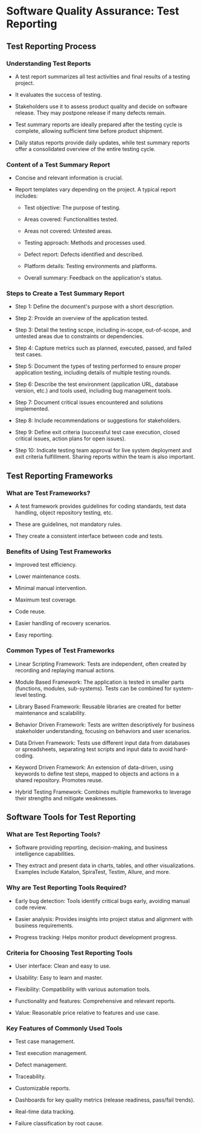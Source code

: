 # Software Quality Assurance: Test Reporting

## Test Reporting Process

### Understanding Test Reports

- A test report summarizes all test activities and final results of a testing project.

- It evaluates the success of testing.

- Stakeholders use it to assess product quality and decide on software release.  They may postpone release if many defects remain.

- Test summary reports are ideally prepared after the testing cycle is complete, allowing sufficient time before product shipment.

- Daily status reports provide daily updates, while test summary reports offer a consolidated overview of the entire testing cycle.

### Content of a Test Summary Report

- Concise and relevant information is crucial.

- Report templates vary depending on the project.  A typical report includes:

	- Test objective: The purpose of testing.

	- Areas covered: Functionalities tested.

	- Areas not covered: Untested areas.

	- Testing approach: Methods and processes used.

	- Defect report: Defects identified and described.

	- Platform details: Testing environments and platforms.

	- Overall summary: Feedback on the application's status.

### Steps to Create a Test Summary Report

- Step 1: Define the document's purpose with a short description.

- Step 2: Provide an overview of the application tested.

- Step 3: Detail the testing scope, including in-scope, out-of-scope, and untested areas due to constraints or dependencies.

- Step 4: Capture metrics such as planned, executed, passed, and failed test cases.

- Step 5: Document the types of testing performed to ensure proper application testing, including details of multiple testing rounds.

- Step 6: Describe the test environment (application URL, database version, etc.) and tools used, including bug management tools.

- Step 7: Document critical issues encountered and solutions implemented.

- Step 8: Include recommendations or suggestions for stakeholders.

- Step 9: Define exit criteria (successful test case execution, closed critical issues, action plans for open issues).

- Step 10: Indicate testing team approval for live system deployment and exit criteria fulfillment.  Sharing reports within the team is also important.

## Test Reporting Frameworks

### What are Test Frameworks?

- A test framework provides guidelines for coding standards, test data handling, object repository testing, etc.

- These are guidelines, not mandatory rules.

- They create a consistent interface between code and tests.

### Benefits of Using Test Frameworks

- Improved test efficiency.

- Lower maintenance costs.

- Minimal manual intervention.

- Maximum test coverage.

- Code reuse.

- Easier handling of recovery scenarios.

- Easy reporting.

### Common Types of Test Frameworks

- Linear Scripting Framework: Tests are independent, often created by recording and replaying manual actions.

- Module Based Framework: The application is tested in smaller parts (functions, modules, sub-systems). Tests can be combined for system-level testing.

- Library Based Framework: Reusable libraries are created for better maintenance and scalability.

- Behavior Driven Framework: Tests are written descriptively for business stakeholder understanding, focusing on behaviors and user scenarios.

- Data Driven Framework: Tests use different input data from databases or spreadsheets, separating test scripts and input data to avoid hard-coding.

- Keyword Driven Framework: An extension of data-driven, using keywords to define test steps, mapped to objects and actions in a shared repository.  Promotes reuse.

- Hybrid Testing Framework: Combines multiple frameworks to leverage their strengths and mitigate weaknesses.

## Software Tools for Test Reporting

### What are Test Reporting Tools?

- Software providing reporting, decision-making, and business intelligence capabilities.

- They extract and present data in charts, tables, and other visualizations.  Examples include Katalon, SpiraTest, Testim, Allure, and more.

### Why are Test Reporting Tools Required?

- Early bug detection: Tools identify critical bugs early, avoiding manual code review.

- Easier analysis:  Provides insights into project status and alignment with business requirements.

- Progress tracking: Helps monitor product development progress.

### Criteria for Choosing Test Reporting Tools

- User interface: Clean and easy to use.

- Usability: Easy to learn and master.

- Flexibility: Compatibility with various automation tools.

- Functionality and features: Comprehensive and relevant reports.

- Value: Reasonable price relative to features and use case.

### Key Features of Commonly Used Tools

- Test case management.

- Test execution management.

- Defect management.

- Traceability.

- Customizable reports.

- Dashboards for key quality metrics (release readiness, pass/fail trends).

- Real-time data tracking.

- Failure classification by root cause.

